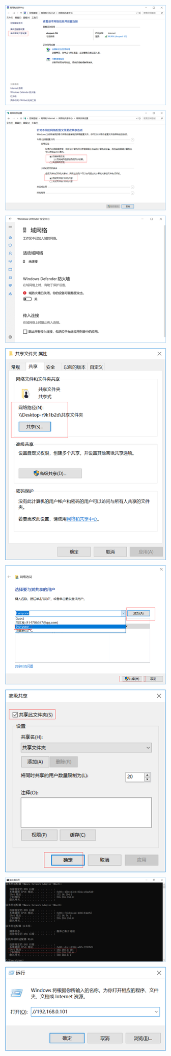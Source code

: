 ![](https://github.com/Hu414706657/shared-folders/blob/master/QQ%E6%88%AA%E5%9B%BE20190430172211.png?raw=true)

![](https://github.com/Hu414706657/shared-folders/blob/master/QQ%E6%88%AA%E5%9B%BE20190430172239.png?raw=true)

![](https://github.com/Hu414706657/shared-folders/blob/master/QQ%E6%88%AA%E5%9B%BE20190430172301.png?raw=true)

![](https://github.com/Hu414706657/shared-folders/blob/master/QQ%E6%88%AA%E5%9B%BE20190430172355.png?raw=true)

![](https://github.com/Hu414706657/shared-folders/blob/master/QQ%E6%88%AA%E5%9B%BE20190430172453.png?raw=true)

![](https://github.com/Hu414706657/shared-folders/blob/master/QQ%E6%88%AA%E5%9B%BE20190430172514.png?raw=true)

![](https://github.com/Hu414706657/shared-folders/blob/master/QQ%E6%88%AA%E5%9B%BE20190430172548.png?raw=true)

![](https://github.com/Hu414706657/shared-folders/blob/master/QQ%E6%88%AA%E5%9B%BE20190430172612.png?raw=true)
